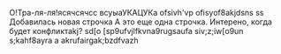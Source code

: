 O!Тра-ля-ля!ясячсячсс всуыаУКАЦУКа
ofsivh'vp   ofisyof8akjdsns ss
Добавилась новая строчкa 
А это	 еще одна строчка. Интерено, когда будет конфликтakj?
sd[o [sp9ufvjlfkvna9rugsaufa
siv;z;iw[o9un   s;kahf8ayra a akrufairgak;bzdfvazh   
